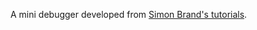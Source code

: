 A mini debugger developed from [Simon Brand's
tutorials](https://blog.tartanllama.xyz/writing-a-linux-debugger-setup/).
